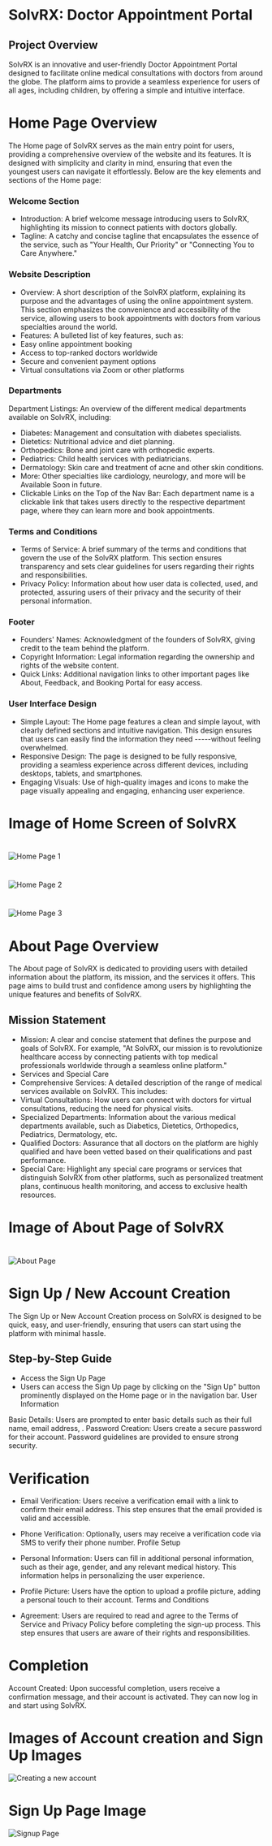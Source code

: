 # SolvRX: Doctor Appointment Portal 

## Project Overview
SolvRX is an innovative and user-friendly Doctor Appointment Portal designed to facilitate online medical consultations with doctors from around the globe. 
The platform aims to provide a seamless experience for users of all ages, including children, by offering a simple and intuitive interface.

# Home Page Overview
The Home page of SolvRX serves as the main entry point for users, providing a comprehensive overview of the website and its features. It is designed with simplicity and clarity in mind, ensuring that even the youngest users can navigate it effortlessly. Below are the key elements and sections of the Home page:

### Welcome Section
- Introduction: A brief welcome message introducing users to SolvRX, highlighting its mission to connect patients with doctors globally.
- Tagline: A catchy and concise tagline that encapsulates the essence of the service, such as "Your Health, Our Priority" or "Connecting You to Care Anywhere."

### Website Description
- Overview: A short description of the SolvRX platform, explaining its purpose and the advantages of using the online appointment system. This section emphasizes the convenience and accessibility of the service, allowing users to book appointments with doctors from various specialties around the world.
- Features: A bulleted list of key features, such as:
- Easy online appointment booking
- Access to top-ranked doctors worldwide
- Secure and convenient payment options
- Virtual consultations via Zoom or other platforms

### Departments

Department Listings: An overview of the different medical departments available on SolvRX, including:

- Diabetes: Management and consultation with diabetes specialists.
- Dietetics: Nutritional advice and diet planning.
- Orthopedics: Bone and joint care with orthopedic experts.
- Pediatrics: Child health services with pediatricians.
- Dermatology: Skin care and treatment of acne and other skin conditions.
- More: Other specialties like cardiology, neurology, and more will be Available Soon in future.
- Clickable Links on the Top of the Nav Bar: Each department name is a clickable link that takes users directly to the respective department page, where they can learn more and book appointments.

### Terms and Conditions
- Terms of Service: A brief summary of the terms and conditions that govern the use of the SolvRX platform. This section ensures transparency and sets clear guidelines for users regarding their rights and responsibilities.
- Privacy Policy: Information about how user data is collected, used, and protected, assuring users of their privacy and the security of their personal information.

### Footer
- Founders' Names: Acknowledgment of the founders of SolvRX, giving credit to the team behind the platform.
- Copyright Information: Legal information regarding the ownership and rights of the website content.
- Quick Links: Additional navigation links to other important pages like About, Feedback, and Booking Portal for easy access.

### User Interface Design
- Simple Layout: The Home page features a clean and simple layout, with clearly defined sections and intuitive navigation. This design ensures that users can easily find the information they need -----without feeling overwhelmed.
- Responsive Design: The page is designed to be fully responsive, providing a seamless experience across different devices, including desktops, tablets, and smartphones.
- Engaging Visuals: Use of high-quality images and icons to make the page visually appealing and engaging, enhancing user experience.

# Image of Home Screen of SolvRX
#
#
![Home Page 1](https://github.com/adhishbiju2000/Doctor-Appointment-website-SolvRX/assets/156699315/d7a287b7-7453-41bf-b625-36f9c38d9be2)
#
#
![Home Page 2 ](https://github.com/adhishbiju2000/Doctor-Appointment-website-SolvRX/assets/156699315/a9a16d97-5f74-4f8b-a6de-98b66886f7eb)
#
#
![Home Page 3](https://github.com/adhishbiju2000/Doctor-Appointment-website-SolvRX/assets/156699315/9cadf618-3801-4a56-8200-67564d4477c3)
#
#
# About Page Overview

The About page of SolvRX is dedicated to providing users with detailed information about the platform, its mission, and the services it offers. This page aims to build trust and confidence among users by highlighting the unique features and benefits of SolvRX.

## Mission Statement

- Mission: A clear and concise statement that defines the purpose and goals of SolvRX. For example, "At SolvRX, our mission is to revolutionize healthcare access by connecting patients with top medical professionals worldwide through a seamless online platform."
- Services and Special Care
- Comprehensive Services: A detailed description of the range of medical services available on SolvRX. This includes:
- Virtual Consultations: How users can connect with doctors for virtual consultations, reducing the need for physical visits.
- Specialized Departments: Information about the various medical departments available, such as Diabetics, Dietetics, Orthopedics, Pediatrics, Dermatology, etc.
- Qualified Doctors: Assurance that all doctors on the platform are highly qualified and have been vetted based on their qualifications and past performance.
- Special Care: Highlight any special care programs or services that distinguish SolvRX from other platforms, such as personalized treatment plans, continuous health monitoring, and access to exclusive health resources.

# Image of About Page of SolvRX
#
#
![About Page](https://github.com/adhishbiju2000/Doctor-Appointment-website-SolvRX/assets/156699315/e0543a78-8e17-4abe-986c-fa969d05e380)
#
#

# Sign Up / New Account Creation
The Sign Up or New Account Creation process on SolvRX is designed to be quick, easy, and user-friendly, ensuring that users can start using the platform with minimal hassle.

## Step-by-Step Guide

- Access the Sign Up Page
- Users can access the Sign Up page by clicking on the "Sign Up" button prominently displayed on the Home page or in the navigation bar.
User Information

Basic Details: Users are prompted to enter basic details such as their full name, email address, .
Password Creation: Users create a secure password for their account. Password guidelines are provided to ensure strong security.

# Verification

- Email Verification: Users receive a verification email with a link to confirm their email address. This step ensures that the email provided is valid and accessible.
- Phone Verification: Optionally, users may receive a verification code via SMS to verify their phone number.
Profile Setup

- Personal Information: Users can fill in additional personal information, such as their age, gender, and any relevant medical history. This information helps in personalizing the user experience.
- Profile Picture: Users have the option to upload a profile picture, adding a personal touch to their account.
Terms and Conditions

- Agreement: Users are required to read and agree to the Terms of Service and Privacy Policy before completing the sign-up process. This step ensures that users are aware of their rights and responsibilities.

# Completion
Account Created: Upon successful completion, users receive a confirmation message, and their account is activated. They can now log in and start using SolvRX.

# Images of Account creation and Sign Up Images

![Creating a new account](https://github.com/adhishbiju2000/Doctor-Appointment-website-SolvRX/assets/156699315/e84d0b90-6500-4df4-af70-9aea36537eca)

# Sign Up Page Image
![Signup Page](https://github.com/adhishbiju2000/Doctor-Appointment-website-SolvRX/assets/156699315/a2b97748-2e34-460e-9dd2-8cdb247a6a98)


